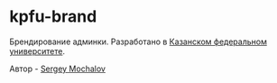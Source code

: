 # kpfu-brand

Брендирование админки.
Разработано в [Казанском федеральном университете](http://kpfu.ru).

Автор - [Sergey Mochalov](https://github.com/proweb)

